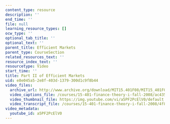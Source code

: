 ```yaml
---
content_type: resource
description: ''
end_time: ''
file: null
learning_resource_types: []
ocw_type: ''
optional_tab_title: ''
optional_text: ''
parent_title: Efficient Markets
parent_type: CourseSection
related_resources_text: ''
resource_index_text: ''
resourcetype: Video
start_time: ''
title: Part II of Efficient Markets
uid: e8e045a5-2e8f-403d-1379-300d1c9f8b44
video_files:
  archive_url: http://www.archive.org/download/MIT15.401F08/MIT15_401F08_ses19_300k.mp4
  video_captions_file: /courses/15-401-finance-theory-i-fall-2008/ac435f22101a520aa64c4cd840dfb590_a5PF2PcElV0.vtt
  video_thumbnail_file: https://img.youtube.com/vi/a5PF2PcElV0/default.jpg
  video_transcript_file: /courses/15-401-finance-theory-i-fall-2008/4f85df89827bfb83ff41b1b4ecaecbc4_a5PF2PcElV0.pdf
video_metadata:
  youtube_id: a5PF2PcElV0
---
```

